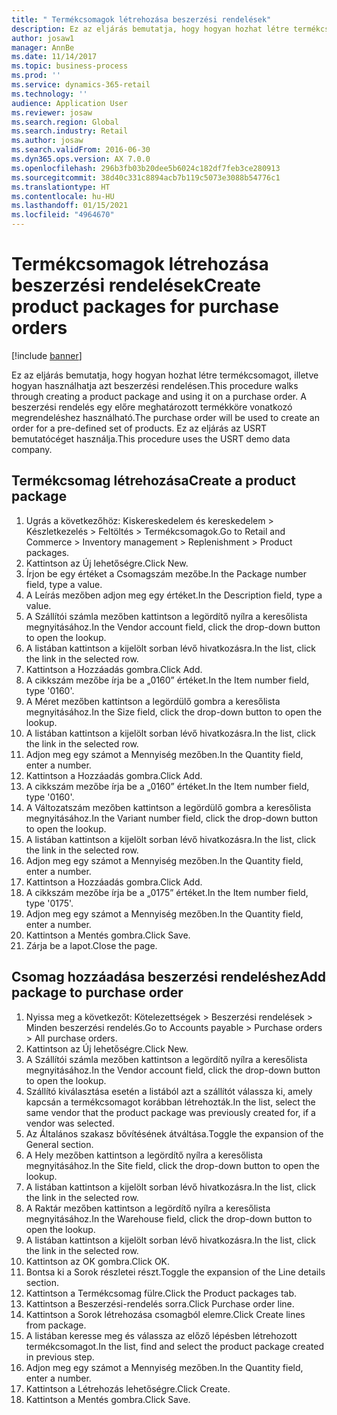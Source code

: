 ```yaml
---
title: " Termékcsomagok létrehozása beszerzési rendelések"
description: Ez az eljárás bemutatja, hogy hogyan hozhat létre termékcsomagot, illetve hogyan használhatja azt beszerzési rendelésen.
author: josaw1
manager: AnnBe
ms.date: 11/14/2017
ms.topic: business-process
ms.prod: ''
ms.service: dynamics-365-retail
ms.technology: ''
audience: Application User
ms.reviewer: josaw
ms.search.region: Global
ms.search.industry: Retail
ms.author: josaw
ms.search.validFrom: 2016-06-30
ms.dyn365.ops.version: AX 7.0.0
ms.openlocfilehash: 296b3fb03b20dee5b6024c182df7feb3ce280913
ms.sourcegitcommit: 38d40c331c8894acb7b119c5073e3088b54776c1
ms.translationtype: HT
ms.contentlocale: hu-HU
ms.lasthandoff: 01/15/2021
ms.locfileid: "4964670"
---
```

# <a name="create-product-packages-for-purchase-orders"></a><span data-ttu-id="17af7-103"> Termékcsomagok létrehozása beszerzési rendelések</span><span class="sxs-lookup"><span data-stu-id="17af7-103">Create product packages for purchase orders</span></span>

[!include [banner](../includes/banner.md)]

<span data-ttu-id="17af7-104">Ez az eljárás bemutatja, hogy hogyan hozhat létre termékcsomagot, illetve hogyan használhatja azt beszerzési rendelésen.</span><span class="sxs-lookup"><span data-stu-id="17af7-104">This procedure walks through creating a product package and using it on a purchase order.</span></span> <span data-ttu-id="17af7-105">A beszerzési rendelés egy előre meghatározott termékköre vonatkozó megrendeléshez használható.</span><span class="sxs-lookup"><span data-stu-id="17af7-105">The purchase order will be used to create an order for a pre-defined set of products.</span></span> <span data-ttu-id="17af7-106">Ez az eljárás az USRT bemutatócéget használja.</span><span class="sxs-lookup"><span data-stu-id="17af7-106">This procedure uses the USRT demo data company.</span></span>


## <a name="create-a-product-package"></a><span data-ttu-id="17af7-107">Termékcsomag létrehozása</span><span class="sxs-lookup"><span data-stu-id="17af7-107">Create a product package</span></span>
1. <span data-ttu-id="17af7-108">Ugrás a következőhöz: Kiskereskedelem és kereskedelem > Készletkezelés > Feltöltés > Termékcsomagok.</span><span class="sxs-lookup"><span data-stu-id="17af7-108">Go to Retail and Commerce > Inventory management > Replenishment > Product packages.</span></span>
2. <span data-ttu-id="17af7-109">Kattintson az Új lehetőségre.</span><span class="sxs-lookup"><span data-stu-id="17af7-109">Click New.</span></span>
3. <span data-ttu-id="17af7-110">Írjon be egy értéket a Csomagszám mezőbe.</span><span class="sxs-lookup"><span data-stu-id="17af7-110">In the Package number field, type a value.</span></span>
4. <span data-ttu-id="17af7-111">A Leírás mezőben adjon meg egy értéket.</span><span class="sxs-lookup"><span data-stu-id="17af7-111">In the Description field, type a value.</span></span>
5. <span data-ttu-id="17af7-112">A Szállítói számla mezőben kattintson a legördítő nyílra a keresőlista megnyitásához.</span><span class="sxs-lookup"><span data-stu-id="17af7-112">In the Vendor account field, click the drop-down button to open the lookup.</span></span>
6. <span data-ttu-id="17af7-113">A listában kattintson a kijelölt sorban lévő hivatkozásra.</span><span class="sxs-lookup"><span data-stu-id="17af7-113">In the list, click the link in the selected row.</span></span>
7. <span data-ttu-id="17af7-114">Kattintson a Hozzáadás gombra.</span><span class="sxs-lookup"><span data-stu-id="17af7-114">Click Add.</span></span>
8. <span data-ttu-id="17af7-115">A cikkszám mezőbe írja be a „0160” értéket.</span><span class="sxs-lookup"><span data-stu-id="17af7-115">In the Item number field, type '0160'.</span></span>
9. <span data-ttu-id="17af7-116">A Méret mezőben kattintson a legördülő gombra a keresőlista megnyitásához.</span><span class="sxs-lookup"><span data-stu-id="17af7-116">In the Size field, click the drop-down button to open the lookup.</span></span>
10. <span data-ttu-id="17af7-117">A listában kattintson a kijelölt sorban lévő hivatkozásra.</span><span class="sxs-lookup"><span data-stu-id="17af7-117">In the list, click the link in the selected row.</span></span>
11. <span data-ttu-id="17af7-118">Adjon meg egy számot a Mennyiség mezőben.</span><span class="sxs-lookup"><span data-stu-id="17af7-118">In the Quantity field, enter a number.</span></span>
12. <span data-ttu-id="17af7-119">Kattintson a Hozzáadás gombra.</span><span class="sxs-lookup"><span data-stu-id="17af7-119">Click Add.</span></span>
13. <span data-ttu-id="17af7-120">A cikkszám mezőbe írja be a „0160” értéket.</span><span class="sxs-lookup"><span data-stu-id="17af7-120">In the Item number field, type '0160'.</span></span>
14. <span data-ttu-id="17af7-121">A Változatszám mezőben kattintson a legördülő gombra a keresőlista megnyitásához.</span><span class="sxs-lookup"><span data-stu-id="17af7-121">In the Variant number field, click the drop-down button to open the lookup.</span></span>
15. <span data-ttu-id="17af7-122">A listában kattintson a kijelölt sorban lévő hivatkozásra.</span><span class="sxs-lookup"><span data-stu-id="17af7-122">In the list, click the link in the selected row.</span></span>
16. <span data-ttu-id="17af7-123">Adjon meg egy számot a Mennyiség mezőben.</span><span class="sxs-lookup"><span data-stu-id="17af7-123">In the Quantity field, enter a number.</span></span>
17. <span data-ttu-id="17af7-124">Kattintson a Hozzáadás gombra.</span><span class="sxs-lookup"><span data-stu-id="17af7-124">Click Add.</span></span>
18. <span data-ttu-id="17af7-125">A cikkszám mezőbe írja be a „0175” értéket.</span><span class="sxs-lookup"><span data-stu-id="17af7-125">In the Item number field, type '0175'.</span></span>
19. <span data-ttu-id="17af7-126">Adjon meg egy számot a Mennyiség mezőben.</span><span class="sxs-lookup"><span data-stu-id="17af7-126">In the Quantity field, enter a number.</span></span>
20. <span data-ttu-id="17af7-127">Kattintson a Mentés gombra.</span><span class="sxs-lookup"><span data-stu-id="17af7-127">Click Save.</span></span>
21. <span data-ttu-id="17af7-128">Zárja be a lapot.</span><span class="sxs-lookup"><span data-stu-id="17af7-128">Close the page.</span></span>

## <a name="add-package-to-purchase-order"></a><span data-ttu-id="17af7-129">Csomag hozzáadása beszerzési rendeléshez</span><span class="sxs-lookup"><span data-stu-id="17af7-129">Add package to purchase order</span></span>
1. <span data-ttu-id="17af7-130">Nyissa meg a következőt: Kötelezettségek > Beszerzési rendelések > Minden beszerzési rendelés.</span><span class="sxs-lookup"><span data-stu-id="17af7-130">Go to Accounts payable > Purchase orders > All purchase orders.</span></span>
2. <span data-ttu-id="17af7-131">Kattintson az Új lehetőségre.</span><span class="sxs-lookup"><span data-stu-id="17af7-131">Click New.</span></span>
3. <span data-ttu-id="17af7-132">A Szállítói számla mezőben kattintson a legördítő nyílra a keresőlista megnyitásához.</span><span class="sxs-lookup"><span data-stu-id="17af7-132">In the Vendor account field, click the drop-down button to open the lookup.</span></span>
4. <span data-ttu-id="17af7-133">Szállító kiválasztása esetén a listából azt a szállítót válassza ki, amely kapcsán a termékcsomagot korábban létrehozták.</span><span class="sxs-lookup"><span data-stu-id="17af7-133">In the list, select the same vendor that the product package was previously created for, if a vendor was selected.</span></span>
5. <span data-ttu-id="17af7-134">Az Általános szakasz bővítésének átváltása.</span><span class="sxs-lookup"><span data-stu-id="17af7-134">Toggle the expansion of the General section.</span></span>
6. <span data-ttu-id="17af7-135">A Hely mezőben kattintson a legördítő nyílra a keresőlista megnyitásához.</span><span class="sxs-lookup"><span data-stu-id="17af7-135">In the Site field, click the drop-down button to open the lookup.</span></span>
7. <span data-ttu-id="17af7-136">A listában kattintson a kijelölt sorban lévő hivatkozásra.</span><span class="sxs-lookup"><span data-stu-id="17af7-136">In the list, click the link in the selected row.</span></span>
8. <span data-ttu-id="17af7-137">A Raktár mezőben kattintson a legördítő nyílra a keresőlista megnyitásához.</span><span class="sxs-lookup"><span data-stu-id="17af7-137">In the Warehouse field, click the drop-down button to open the lookup.</span></span>
9. <span data-ttu-id="17af7-138">A listában kattintson a kijelölt sorban lévő hivatkozásra.</span><span class="sxs-lookup"><span data-stu-id="17af7-138">In the list, click the link in the selected row.</span></span>
10. <span data-ttu-id="17af7-139">Kattintson az OK gombra.</span><span class="sxs-lookup"><span data-stu-id="17af7-139">Click OK.</span></span>
11. <span data-ttu-id="17af7-140">Bontsa ki a Sorok részletei részt.</span><span class="sxs-lookup"><span data-stu-id="17af7-140">Toggle the expansion of the Line details section.</span></span>
12. <span data-ttu-id="17af7-141">Kattintson a Termékcsomag fülre.</span><span class="sxs-lookup"><span data-stu-id="17af7-141">Click the Product packages tab.</span></span>
13. <span data-ttu-id="17af7-142">Kattintson a Beszerzési-rendelés sorra.</span><span class="sxs-lookup"><span data-stu-id="17af7-142">Click Purchase order line.</span></span>
14. <span data-ttu-id="17af7-143">Kattintson a Sorok létrehozása csomagból elemre.</span><span class="sxs-lookup"><span data-stu-id="17af7-143">Click Create lines from package.</span></span>
15. <span data-ttu-id="17af7-144">A listában keresse meg és válassza az előző lépésben létrehozott termékcsomagot.</span><span class="sxs-lookup"><span data-stu-id="17af7-144">In the list, find and select the product package created in previous step.</span></span>
16. <span data-ttu-id="17af7-145">Adjon meg egy számot a Mennyiség mezőben.</span><span class="sxs-lookup"><span data-stu-id="17af7-145">In the Quantity field, enter a number.</span></span>
17. <span data-ttu-id="17af7-146">Kattintson a Létrehozás lehetőségre.</span><span class="sxs-lookup"><span data-stu-id="17af7-146">Click Create.</span></span>
18. <span data-ttu-id="17af7-147">Kattintson a Mentés gombra.</span><span class="sxs-lookup"><span data-stu-id="17af7-147">Click Save.</span></span>

